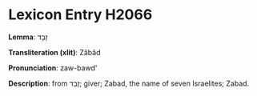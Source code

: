 # Lexicon Entry H2066

**Lemma**: זָבָד

**Transliteration (xlit)**: Zâbâd

**Pronunciation**: zaw-bawd'

**Description**:
from זָבַד; giver; Zabad, the name of seven Israelites; Zabad.
